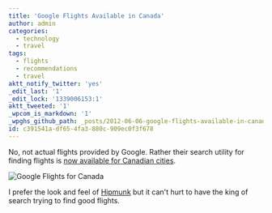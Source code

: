 ```yaml
---
title: 'Google Flights Available in Canada'
author: admin
categories:
  - technology
  - travel
tags:
  - flights
  - recommendations
  - travel
aktt_notify_twitter: 'yes'
_edit_last: '1'
_edit_lock: '1339006153:1'
aktt_tweeted: '1'
_wpcom_is_markdown: '1'
_wpghs_github_path: _posts/2012-06-06-google-flights-available-in-canada.md
id: c391541a-df65-4fa3-880c-909ec0f3f678
---
```

<p>No, not actual flights provided by Google. Rather their search utility for finding flights is <a href="http://www.google.ca/flights">now available for Canadian cities</a>.</p>
<p><img src="https://chrisenns.com/wp-content/uploads/2012/06/Google-Flights-for-Canada-600x404.png" alt="Google Flights for Canada" title="Google Flights for Canada" class="aligncenter size-large wp-image-20477" /></p>
<p>I prefer the look and feel of <a href="http://www.hipmunk.com/">Hipmunk</a> but it can't hurt to have the king of search trying to find good flights.</p>
